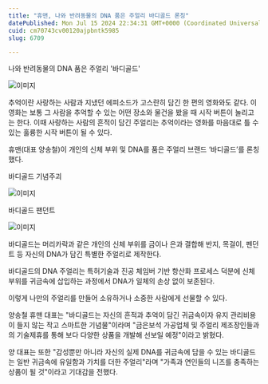 ```yaml
---
title: "휴맨, 나와 반려동물의 DNA 품은 주얼리 바디골드 론칭"
datePublished: Mon Jul 15 2024 22:34:31 GMT+0000 (Coordinated Universal Time)
cuid: cm70743cv00120ajpbntk5985
slug: 6709

---
```



나와 반려동물의 DNA 품은 주얼리 '바디골드'

![이미지](https://cdn.hashnode.com/res/hashnode/image/upload/v1739261029841/48d5890f-798b-46a9-8b32-1a62274ac21a.jpeg)

추억이란 사랑하는 사람과 지냈던 에피소드가 고스란히 담긴 한 편의 영화와도 같다. 이 영화는 보통 그 사람을 추억할 수 있는 어떤 장소와 물건을 봤을 때 시작 버튼이 눌리고는 한다. 이때 사랑하는 사람의 흔적이 담긴 주얼리는 추억이라는 영화를 마음대로 틀 수 있는 훌륭한 시작 버튼이 될 수 있다.

휴맨(대표 양송철)이 개인의 신체 부위 및 DNA를 품은 주얼리 브랜드 ‘바디골드’를 론칭했다.

바디골드 기념주괴

![이미지](https://cdn.hashnode.com/res/hashnode/image/upload/v1739261031788/70fe3556-8703-4284-9904-519770af1aa5.jpeg)

바디골드 팬던트

![이미지](https://cdn.hashnode.com/res/hashnode/image/upload/v1739261033414/7a5ce340-7369-4a2a-a1ad-97749442b101.jpeg)

바디골드는 머리카락과 같은 개인의 신체 부위를 금이나 은과 결합해 반지, 목걸이, 펜던트 등 자신의 DNA가 담긴 특별한 주얼리로 제작한다.

바디골드의 DNA 주얼리는 특허기술과 진공 체임버 기반 항산화 프로세스 덕분에 신체 부위를 귀금속에 삽입하는 과정에서 DNA가 일체의 손상 없이 보존된다.

이렇게 나만의 주얼리를 만들어 소유하거나 소중한 사람에게 선물할 수 있다.

양송철 휴맨 대표는 "바디골드는 자신의 흔적과 추억이 담긴 귀금속이자 유지 관리비용이 들지 않는 작고 스마트한 기념물"이라며 "금은보석 가공업체 및 주얼리 제조장인들과의 기술제휴를 통해 보다 다양한 상품을 개발해 선보일 예정"이라고 밝혔다.

양 대표는 또한 "감성뿐만 아니라 자신의 실제 DNA를 귀금속에 담을 수 있는 바디골드는 일반 귀금속에 유일함과 가치를 더한 주얼리"라며 "가족과 연인들의 니즈를 충족하는 상품이 될 것"이라고 기대감을 전했다.